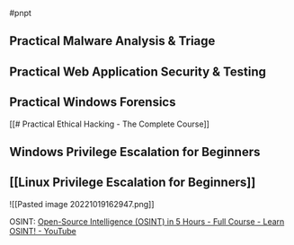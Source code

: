 #pnpt 

## Practical Malware Analysis & Triage

## Practical Web Application Security & Testing

## Practical Windows Forensics

[[# Practical Ethical Hacking - The Complete Course]]

## Windows Privilege Escalation for Beginners

## [[Linux Privilege Escalation for Beginners]]


![[Pasted image 20221019162947.png]]

OSINT: [Open-Source Intelligence (OSINT) in 5 Hours - Full Course - Learn OSINT! - YouTube](https://www.youtube.com/watch?v=qwA6MmbeGNo&ab_channel=TheCyberMentor)



